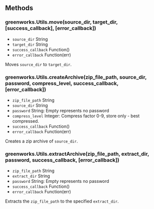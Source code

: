 ## Methods

### greenworks.Utils.move(source_dir, target_dir, [success_callback], [error_callback])

* `source_dir` String
* `target_dir` String
* `success_callback` Function()
* `error_callback` Function(err)

Moves `source_dir` to `target_dir`.

### greenworks.Utils.createArchive(zip_file_path, source_dir, password, compress_level, success_callback, [error_callback])

* `zip_file_path` String
* `source_dir` String
* `password` String: Empty represents no password
* `compress_level` Integer: Compress factor 0-9, store only - best compressed.
* `success_callback` Function()
* `error_callback` Function(err)

Creates a zip archive of `source_dir`.

### greenworks.Utils.extractArchive(zip_file_path, extract_dir, password, success_callback, [error_callback])

* `zip_file_path` String
* `extract_dir` String
* `password` String: Empty represents no password
* `success_callback` Function()
* `error_callback` Function(err)

Extracts the `zip_file_path` to the specified `extract_dir`.
